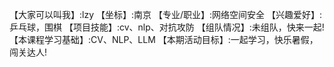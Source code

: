 【大家可以叫我】:lzy
【坐标】:南京
【专业/职业】:网络空间安全
【兴趣爱好】:乒乓球，围棋
【项目技能】:cv、nlp、对抗攻防
【组队情况】:未组队，快来一起!
【本课程学习基础】:CV、NLP、LLM
【本期活动目标】:一起学习，快乐暑假，闯关达人!